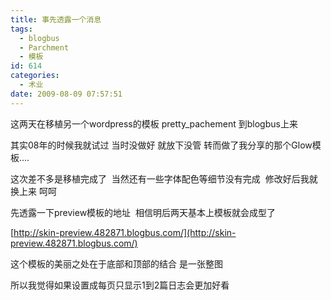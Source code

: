 ```yaml
---
title: 事先透露一个消息
tags:
  - blogbus
  - Parchment
  - 模板
id: 614
categories:
  - 术业
date: 2009-08-09 07:57:51
---
```


这两天在移植另一个wordpress的模板 pretty_pachement 到blogbus上来

其实08年的时候我就试过 当时没做好 就放下没管 转而做了我分享的那个Glow模板....

这次差不多是移植完成了&nbsp; 当然还有一些字体配色等细节没有完成&nbsp; 修改好后我就换上来 呵呵

先透露一下preview模板的地址&nbsp; 相信明后两天基本上模板就会成型了

[http://skin-preview.482871.blogbus.com/](http://skin-preview.482871.blogbus.com/)

这个模板的美丽之处在于底部和顶部的结合 是一张整图 

所以我觉得如果设置成每页只显示1到2篇日志会更加好看